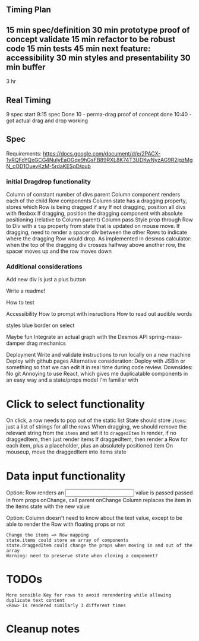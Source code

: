## Timing Plan

15 min spec/definition
30 min prototype proof of concept validate
15 min refactor to be robust code
15 min tests
45 min next feature: accessibility
30 min styles and presentability
30 min buffer
--
3 hr

## Real Timing

9 spec start
9:15 spec Done
10 - perma-drag proof of concept done
10:40 - got actual drag and drop working


## Spec

Requirements: https://docs.google.com/document/d/e/2PACX-1vRQFoYQxGCG4NuIyEaOGqe9hGsFB89RXL8K74T3UDKwNyzAG9R2igzMgN_cOD1OuevKzM-5rdaKESqD/pub

### initial Dragdrop functionality

Column of constant number of divs
parent Column component renders each of the child Row components
Column state has a dragging property, stores which Row is being dragged if any
If not dragging, position all divs with flexbox
If dragging, position the dragging component with absolute positioning (relative to Column parent)
Column pass Style prop through Row to Div with a `top` property from state that is updated on mouse move.
If dragging, need to render a spacer div between the other Rows to indicate where the dragging Row would drop.
As implemented in desmos calculator: when the top of the dragging div crosses halfway above another row, the spacer moves up and the row moves down


### Additional considerations

Add new div is just a plus button

Write a readme!

How to test

Accessibility
  How to prompt with insructions
  How to read out audible words

styles
  blue border on select

Maybe fun
    Integrate an actual graph with the Desmos API
    spring-mass-damper drag mechanics

Deployment
  Write and validate instructions to run locally on a new machine
  Deploy with github pages
  Alternative consideration: Deploy with JSBin or something so that we can edit it in real time during code review.
    Downsides:
      No git
      Annoying to use React, which gives me duplicatable components in an easy way and a state/props model I'm familiar with


# Click to select functionality
  On click, a row needs to pop out of the static list
  State should store `items`: just a list of strings for all the rows
  When dragging, we should remove the relevant string from the `items` and set it to `draggedItem`
  In render,
    if no draggedItem, then just render items
    If draggedItem, then render a Row for each item, plus a placeholder, plus an absolutely positioned item
  On mouseup, move the draggedItem into items state

# Data input functionality
  Option:
    Row renders an <input>
    value is passed passed in from props
    onChange, call parent onChange
    Column replaces the item in the items state with the new value

  Option:
    Column doesn't need to know about the text value, except to be able to render the Row with floating props or not

    Change the items => Row mapping
    state.items could store an array of components
    state.draggedItem could change the props when moving in and out of the array
    Warning: need to preserve state when cloning a component?


# TODOs
    More sensible Key for rows to avoid rerendering while allowing duplicate text content
    <Row> is rendered similarly 3 different times


# Cleanup notes
